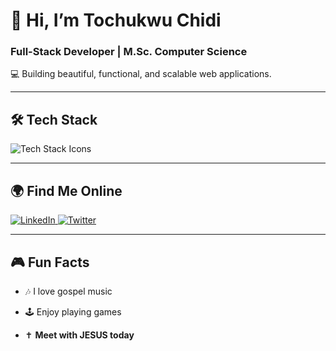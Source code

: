 <div align="left">

# 👋 Hi, I’m **Tochukwu Chidi**  
### Full-Stack Developer | M.Sc. Computer Science  

💻 Building beautiful, functional, and scalable web applications.  

---

## 🛠️ Tech Stack  
<p align="left">
  <img src="https://skillicons.dev/icons?i=react,ts,js,nodejs,python,html,css,tailwind,mysql,git" alt="Tech Stack Icons" />
</p>

---

## 🌍 Find Me Online  
<p align="left">
  <a href="https://www.linkedin.com/in/tochukwu-chidi-9466b6156/" target="_blank">
    <img src="https://img.shields.io/badge/LinkedIn-0077B5?style=for-the-badge&logo=linkedin&logoColor=white" alt="LinkedIn"/>
  </a>
  <a href="https://x.com/tochukwu_chidi" target="_blank">
    <img src="https://img.shields.io/badge/Twitter-1DA1F2?style=for-the-badge&logo=twitter&logoColor=white" alt="Twitter"/>
  </a>
</p>

---

## 🎮 Fun Facts

- 🎶 I love gospel music

- 🕹️ Enjoy playing games

- ✝️ **Meet with JESUS today**

</div>

<!--
tochidan/tochidan is a ✨ special ✨ repository because its README.md (this file) appears on your GitHub profile.
-->
